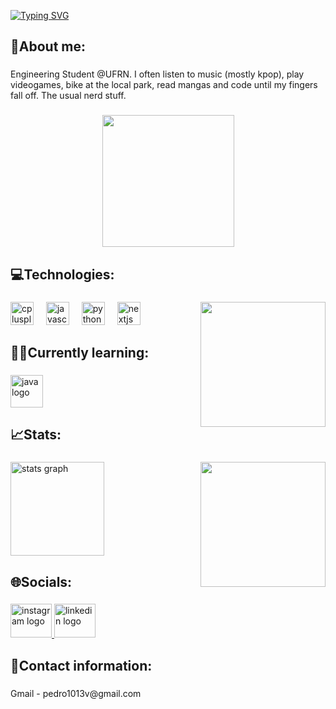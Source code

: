 <a href="https://git.io/typing-svg"><img src="https://readme-typing-svg.demolab.com?font=Source+Code+Pro&pause=1000&width=435&lines=Hey!+I'm+Pedro%F0%9F%96%90;Welcome+to+my+profile+%F0%9F%97%A3%F0%9F%97%A3" alt="Typing SVG" /></a>

<h2 align="left">👾About me:</h2>

###

<p align="left">Engineering Student @UFRN. I often listen to music (mostly kpop), play videogames, bike at the local park, read mangas and code until my fingers fall off. The usual nerd stuff.</p>

###

<div align="center">
  <img height="211" src="https://i.pinimg.com/originals/8f/08/32/8f08329105b003bda8b0b688850291fa.gif"  />
</div>

###

<h2 align="left">💻Technologies:</h2>

###

<img align="right" height="200" src="https://play.pokemonshowdown.com/sprites/gen5ani-shiny/metagross.gif"  />

###

<div align="left">
  <img src="https://cdn.jsdelivr.net/gh/devicons/devicon/icons/cplusplus/cplusplus-original.svg" height="37" alt="cplusplus logo"  />
  <img width="12" />
  <img src="https://cdn.jsdelivr.net/gh/devicons/devicon/icons/javascript/javascript-original.svg" height="37" alt="javascript logo"  />
  <img width="12" />
  <img src="https://cdn.jsdelivr.net/gh/devicons/devicon/icons/python/python-original.svg" height="37" alt="python logo"  />
  <img width="12" />
  <img src="https://cdn.jsdelivr.net/gh/devicons/devicon/icons/nextjs/nextjs-original.svg" height="37" alt="nextjs logo"  />
</div>

###

<h2 align="left">✍🏻Currently learning:</h2>

###

<div align="left">
  <img src="https://cdn.jsdelivr.net/gh/devicons/devicon/icons/java/java-original.svg" height="52" alt="java logo"  />
</div>

###

<h2 align="left">📈Stats:</h2>

###

<img align="right" height="200" src="https://media.tenor.com/SuyUEmNB1iMAAAAi/kenjaku-jjk.gif"  />

###

<div align="left">
  <img src="https://github-readme-stats.vercel.app/api?username=Pvalent1m&hide_title=false&hide_rank=false&show_icons=true&include_all_commits=true&count_private=true&disable_animations=false&theme=tokyonight&locale=en&hide_border=false&order=1" height="150" alt="stats graph"  />
</div>

###

<h2 align="left">🌐Socials:</h2>

###

<div align="left">
  <a href="https://www.instagram.com/p.valentim1/" target="_blank">
    <img src="https://raw.githubusercontent.com/maurodesouza/profile-readme-generator/master/src/assets/icons/social/instagram/default.svg" width="66" height="54" alt="instagram logo"  />
  </a>
  <a href="https://www.linkedin.com/in/pedro-valentim-de-souza-braz-361103378/" target="_blank">
    <img src="https://raw.githubusercontent.com/maurodesouza/profile-readme-generator/master/src/assets/icons/social/linkedin/default.svg" width="66" height="54" alt="linkedin logo"  />
  </a>
</div>

###

<h2 align="left">📩Contact information:</h2>

###

<p align="left">Gmail - pedro1013v@gmail.com</p>

###
